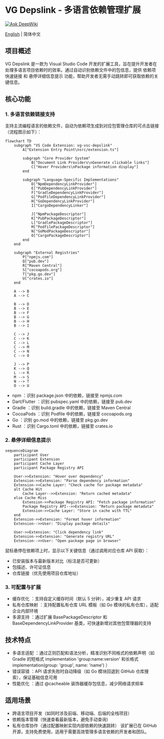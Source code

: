 <!--
 * @Author: zdd dongdong@grizzlychina.com
 * @Date: 2025-06-06 11:20:55
 * @LastEditors: zdd dongdong@grizzlychina.com
 * @LastEditTime: 2025-06-06 22:57:09
 * @FilePath: README.zh-CN.md
 * @Description: 这是默认设置,请设置`customMade`, 打开koroFileHeader查看配置 进行设置: https://github.com/OBKoro1/koro1FileHeader/wiki/%E9%85%8D%E7%BD%AE
-->

# VG Depslink - 多语言依赖管理扩展

[![Ask DeepWiki](https://img.shields.io/badge/Ask%20DeepWiki-blue?logo=openai)](https://deepwiki.com/vghub-official/vg-vsc-depslink)

[English](./README.md) | 简体中文

## 项目概述

VG Depslink 是一款为 Visual Studio Code 开发的扩展工具，旨在提升开发者在处理多语言项目依赖时的效率。通过自动识别依赖文件中的包信息，提供 依赖项快速链接 和 悬停详细信息提示 功能，帮助开发者无需手动跳转即可获取依赖的关键信息。

## 核心功能

### 1. 多语言依赖链接支持

支持主流编程语言的依赖文件，自动为依赖项生成到对应包管理仓库的可点击链接（流程图示如下）：

```mermaid
flowchart TD
    subgraph "VS Code Extension: vg-vsc-depslink"
        A["Extension Entry Point\nsrc/extension.ts"]
        
        subgraph "Core Provider System"
            B["Document Link Providers\nGenerate clickable links"]
            C["Hover Providers\nPackage information display"]
        end
        
        subgraph "Language-Specific Implementations"
            D["NpmDependencyLinkProvider"]
            E["PubDependencyLinkProvider"]
            F["GradleDependencyLinkProvider"]
            G["PodfileDependencyLinkProvider"]
            H["GoDependencyLinkProvider"]
            I["CargoDependencyLinker"]
            
            J["NpmPackageDescriptor"]
            K["PubPackageDescriptor"]
            L["GradlePackageDescriptor"]
            M["PodfilePackageDescriptor"]
            N["GoModPackageDescriptor"]
            O["CargoPackageDescriptor"]
        end
    end
    
    subgraph "External Registries"
        P["npmjs.com"]
        Q["pub.dev"]
        R["Maven Central"]
        S["cocoapods.org"]
        T["pkg.go.dev"]
        U["crates.io"]
    end
    
    A --> B
    A --> C
    
    B --> D
    B --> E
    B --> F
    B --> G
    B --> H
    B --> I
    
    C --> J
    C --> K
    C --> L
    C --> M
    C --> N
    C --> O
    
    J --> P
    K --> Q
    L --> R
    M --> S
    N --> T
    O --> U
```

- npm ：识别 package.json 中的依赖，链接至 npmjs.com
- Dart/Flutter ：识别 pubspec.yaml 中的依赖，链接至 pub.dev
- Gradle ：识别 build.gradle 中的依赖，链接至 Maven Central
- CocoaPods ：识别 Podfile 中的依赖，链接至 cocoapods.org
- Go ：识别 go.mod 中的依赖，链接至 pkg.go.dev
- Rust ：识别 Cargo.toml 中的依赖，链接至 crates.io

### 2. 悬停详细信息提示

```mermaid
sequenceDiagram
    participant User
    participant Extension
    participant Cache Layer
    participant Package Registry API

    User->>Extension: "Hover over dependency"
    Extension->>Extension: "Parse dependency information"
    Extension->>Cache Layer: "Check cache for package metadata"
    alt Cache Hit
        Cache Layer-->>Extension: "Return cached metadata"
    else Cache Miss
        Extension->>Package Registry API: "Fetch package information"
        Package Registry API-->>Extension: "Return package metadata"
        Extension->>Cache Layer: "Store in cache with TTL"
    end
    Extension->>Extension: "Format hover information"
    Extension-->>User: "Display package details"

    User->>Extension: "Click dependency link"
    Extension->>Extension: "Generate registry URL"
    Extension-->>User: "Open package page in browser"
```
鼠标悬停在依赖项上时，显示以下关键信息（通过调用对应仓库 API 获取）：

- 已安装版本与最新版本对比（标注是否可更新）
- 包描述、许可证信息
- 仓库链接（优先使用项目仓库地址）

### 3. 可配置与扩展

- 缓存优化 ：支持自定义缓存时间（默认 5 分钟），减少重复 API 请求
- 私有仓库映射 ：支持配置私有仓库 URL 模板（如 Go 模块的私有仓库），适配企业内部环境
- 多源支持 ：通过扩展 BasePackageDescriptor 和 BaseDependencyLinkProvider 基类，可快速新增对其他包管理器的支持

## 技术特点

- 多语言适配 ：通过正则匹配和语法分析，精准识别不同格式的依赖声明（如 Gradle 的短格式 implementation 'group:name:version' 和长格式 implementation(group: 'group', name: 'name') ）
- 错误容错 ：API 请求失败时自动降级（如 Go 模块回退到 GitHub 仓库搜索），保证基础信息可用
- 性能优化 ：通过 @cacheable 装饰器缓存包信息，减少网络请求频率

## 适用场景

- 跨语言项目开发（如同时涉及前端、移动端、后端的全栈项目）
- 依赖版本管理（快速查看最新版本，避免手动查询）
- 私有仓库协作（通过配置映射实现内部依赖的快速跳转）
  该扩展已在 GitHub 开源，支持免费使用，适用于需要高效管理多语言依赖的开发者和团队。
